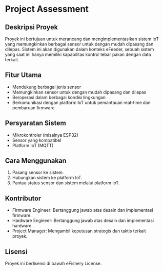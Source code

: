 # Project Assessment

## Deskripsi Proyek
Proyek ini bertujuan untuk merancang dan mengimplementasikan sistem IoT yang memungkinkan berbagai sensor untuk dengan mudah dipasang dan dilepas. Sistem ini akan digunakan dalam konteks eFeeder, sebuah sistem yang saat ini hanya memiliki kapabilitas kontrol tebar pakan dengan data terkait.

## Fitur Utama
- Mendukung berbagai jenis sensor
- Memungkinkan sensor untuk dengan mudah dipasang dan dilepas
- Beroperasi dalam berbagai kondisi lingkungan
- Berkomunikasi dengan platform IoT untuk pemantauan real-time dan pembaruan firmware

## Persyaratan Sistem
- Mikrokontroler (misalnya ESP32)
- Sensor yang kompatibel
- Platform IoT (MQTT)

## Cara Menggunakan
1. Pasang sensor ke sistem.
2. Hubungkan sistem ke platform IoT.
3. Pantau status sensor dan sistem melalui platform IoT.

## Kontributor
- Firmware Engineer: Bertanggung jawab atas desain dan implementasi firmware.
- Hardware Engineer: Bertanggung jawab atas desain dan implementasi hardware.
- Project Manager: Mengambil keputusan strategis dan taktis terkait proyek.

## Lisensi
Proyek ini berlisensi di bawah eFishery License.
